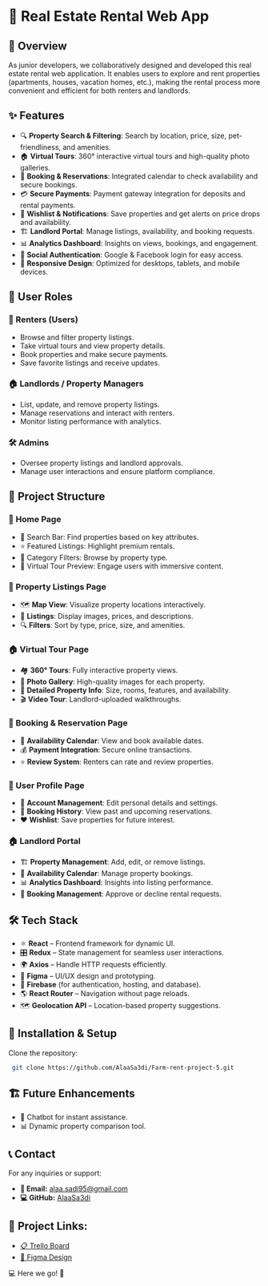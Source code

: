 # 🏡 Real Estate Rental Web App

## 🚀 Overview
As junior developers, we collaboratively designed and developed this real estate rental web application. It enables users to explore and rent properties (apartments, houses, vacation homes, etc.), making the rental process more convenient and efficient for both renters and landlords. 

## ✨ Features
- 🔍 **Property Search & Filtering**: Search by location, price, size, pet-friendliness, and amenities.
- 🏠 **Virtual Tours**: 360° interactive virtual tours and high-quality photo galleries.
- 📅 **Booking & Reservations**: Integrated calendar to check availability and secure bookings.
- 💳 **Secure Payments**: Payment gateway integration for deposits and rental payments.
- 📌 **Wishlist & Notifications**: Save properties and get alerts on price drops and availability.
- 🏗 **Landlord Portal**: Manage listings, availability, and booking requests.
- 📊 **Analytics Dashboard**: Insights on views, bookings, and engagement.
- 🔗 **Social Authentication**: Google & Facebook login for easy access.
- 📡 **Responsive Design**: Optimized for desktops, tablets, and mobile devices.

## 👥 User Roles
### **🛒 Renters (Users)**
- Browse and filter property listings.
- Take virtual tours and view property details.
- Book properties and make secure payments.
- Save favorite listings and receive updates.

### **🏠 Landlords / Property Managers**
- List, update, and remove property listings.
- Manage reservations and interact with renters.
- Monitor listing performance with analytics.

### **🛠️ Admins**
- Oversee property listings and landlord approvals.
- Manage user interactions and ensure platform compliance.

## 📂 Project Structure
### **🏡 Home Page**
- 🔎 Search Bar: Find properties based on key attributes.
- ⭐ Featured Listings: Highlight premium rentals.
- 📁 Category Filters: Browse by property type.
- 🎥 Virtual Tour Preview: Engage users with immersive content.

### **📄 Property Listings Page**
- 🗺 **Map View**: Visualize property locations interactively.
- 🏡 **Listings**: Display images, prices, and descriptions.
- 🔍 **Filters**: Sort by type, price, size, and amenities.

### **🏠 Virtual Tour Page**
- 🏘 **360° Tours**: Fully interactive property views.
- 📸 **Photo Gallery**: High-quality images for each property.
- 📝 **Detailed Property Info**: Size, rooms, features, and availability.
- 🎬 **Video Tour**: Landlord-uploaded walkthroughs.

### **📅 Booking & Reservation Page**
- 📆 **Availability Calendar**: View and book available dates.
- 💰 **Payment Integration**: Secure online transactions.
- ⭐ **Review System**: Renters can rate and review properties.

### **👤 User Profile Page**
- 🔐 **Account Management**: Edit personal details and settings.
- 📖 **Booking History**: View past and upcoming reservations.
- ❤️ **Wishlist**: Save properties for future interest.

### **🏠 Landlord Portal**
- 🏗 **Property Management**: Add, edit, or remove listings.
- 📅 **Availability Calendar**: Manage property bookings.
- 📊 **Analytics Dashboard**: Insights into listing performance.
- 📩 **Booking Management**: Approve or decline rental requests.

## 🛠 Tech Stack
- ⚛ **React** – Frontend framework for dynamic UI.
- 🎛 **Redux** – State management for seamless user interactions.
- 🌍 **Axios** – Handle HTTP requests efficiently.
- 🎨 **Figma** – UI/UX design and prototyping.
- 📡 **Firebase** (for authentication, hosting, and database).
- 🌎 **React Router** – Navigation without page reloads.
- 🗺 **Geolocation API** – Location-based property suggestions.

## 🔧 Installation & Setup
 Clone the repository:
```sh
 git clone https://github.com/AlaaSa3di/Farm-rent-project-5.git
```

## 🏗 Future Enhancements
- 💬 Chatbot for instant assistance.
- 📊 Dynamic property comparison tool.


## 📞 Contact
For any inquiries or support:
- **📧 Email:** alaa.sadi95@gmail.com
- **💻 GitHub:** [AlaaSa3di](https://github.com/AlaaSa3di)
## 📌 Project Links:

- [📋 Trello Board](https://trello.com/b/A6U1JCQI/rent-app)
- [🎨 Figma Design](https://www.figma.com/design/THz1sIuQp6K8uAOEBNmZnN/Rent-farm?node-id=1-2&t=w0FQWiY6TZ7dDWxW-1)

💻 Here we go! 🚀
